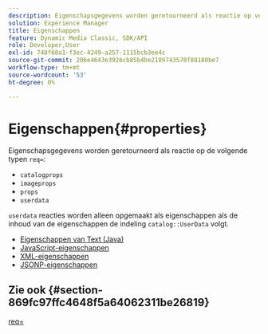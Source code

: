 ```yaml
---
description: Eigenschapsgegevens worden geretourneerd als reactie op verschillende typen req=.
solution: Experience Manager
title: Eigenschappen
feature: Dynamic Media Classic, SDK/API
role: Developer,User
exl-id: 748f68a1-f3ec-4249-a257-1115bcb3ee4c
source-git-commit: 206e4643e3926cb85b4be2189743578f88180be7
workflow-type: tm+mt
source-wordcount: '53'
ht-degree: 0%

---
```


# Eigenschappen{#properties}

Eigenschapsgegevens worden geretourneerd als reactie op de volgende typen `req=`:

* `catalogprops`
* `imageprops`
* `props`
* `userdata`

`userdata` reacties worden alleen opgemaakt als eigenschappen als de inhoud van de eigenschappen de indeling  `catalog::UserData` volgt.

* [Eigenschappen van Text (Java)](r-text-java-properties.md)
* [JavaScript-eigenschappen](r-javascript-properties.md)
* [XML-eigenschappen](r-xml-properties.md)
* [JSONP-eigenschappen](r-json-properties.md)


## Zie ook {#section-869fc97ffc4648f5a64062311be26819}

[req=](../../../../../../is-api/http-ref/image-serving-api-ref/c-http-protocol-reference/c-command-reference/r-req/r-req.md#reference-907cdb4a97034db7ad94695f25552e76)
